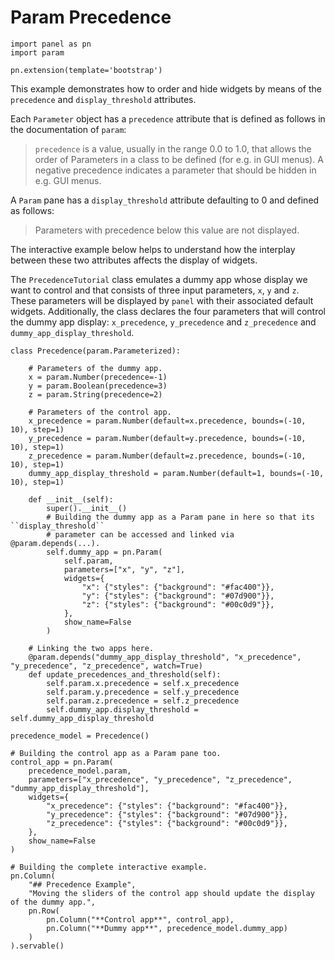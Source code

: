 # Param Precedence

```{pyodide}
import panel as pn
import param

pn.extension(template='bootstrap')
````

This example demonstrates how to order and hide widgets by means of the ``precedence`` and  ``display_threshold`` attributes.

Each ``Parameter`` object has a ``precedence`` attribute that is defined as follows  in the documentation of ``param``:

> ``precedence`` is a value, usually in the range 0.0 to 1.0, that allows the order of Parameters in a class to be defined (for e.g. in GUI menus).
> A negative precedence indicates a parameter that should be hidden in e.g. GUI menus.

A `Param` pane has a ``display_threshold`` attribute defaulting to 0 and defined as follows:

> Parameters with precedence below this value are not displayed.

The interactive example below helps to understand how the interplay between these two attributes affects the display of widgets.

The ``PrecedenceTutorial`` class emulates a dummy app whose display we want to control and that consists of three input parameters, ``x``, ``y`` and ``z``. These parameters will be displayed by `panel` with their associated default widgets. Additionally, the class declares the four parameters that will control the dummy app display: ``x_precedence``, ``y_precedence`` and ``z_precedence`` and ``dummy_app_display_threshold``.

```{pyodide}
class Precedence(param.Parameterized):

    # Parameters of the dummy app.
    x = param.Number(precedence=-1)
    y = param.Boolean(precedence=3)
    z = param.String(precedence=2)

    # Parameters of the control app.
    x_precedence = param.Number(default=x.precedence, bounds=(-10, 10), step=1)
    y_precedence = param.Number(default=y.precedence, bounds=(-10, 10), step=1)
    z_precedence = param.Number(default=z.precedence, bounds=(-10, 10), step=1)
    dummy_app_display_threshold = param.Number(default=1, bounds=(-10, 10), step=1)

    def __init__(self):
        super().__init__()
        # Building the dummy app as a Param pane in here so that its ``display_threshold``
        # parameter can be accessed and linked via @param.depends(...).
        self.dummy_app = pn.Param(
            self.param,
            parameters=["x", "y", "z"],
            widgets={
                "x": {"styles": {"background": "#fac400"}},
                "y": {"styles": {"background": "#07d900"}},
                "z": {"styles": {"background": "#00c0d9"}},
            },
            show_name=False
        )

    # Linking the two apps here.
    @param.depends("dummy_app_display_threshold", "x_precedence", "y_precedence", "z_precedence", watch=True)
    def update_precedences_and_threshold(self):
        self.param.x.precedence = self.x_precedence
        self.param.y.precedence = self.y_precedence
        self.param.z.precedence = self.z_precedence
        self.dummy_app.display_threshold = self.dummy_app_display_threshold

precedence_model = Precedence()

# Building the control app as a Param pane too.
control_app = pn.Param(
    precedence_model.param,
    parameters=["x_precedence", "y_precedence", "z_precedence", "dummy_app_display_threshold"],
    widgets={
        "x_precedence": {"styles": {"background": "#fac400"}},
        "y_precedence": {"styles": {"background": "#07d900"}},
        "z_precedence": {"styles": {"background": "#00c0d9"}},
    },
    show_name=False
)

# Building the complete interactive example.
pn.Column(
    "## Precedence Example",
    "Moving the sliders of the control app should update the display of the dummy app.",
    pn.Row(
        pn.Column("**Control app**", control_app),
        pn.Column("**Dummy app**", precedence_model.dummy_app)
    )
).servable()
```
